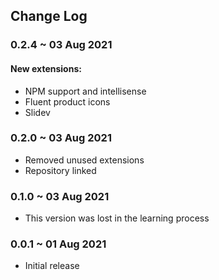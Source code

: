 ## Change Log

### 0.2.4 ~ 03 Aug 2021

#### New extensions:
- NPM support and intellisense 
- Fluent product icons
- Slidev

### 0.2.0 ~ 03 Aug 2021

- Removed unused extensions
- Repository linked

### 0.1.0 ~ 03 Aug 2021
- This version was lost in the learning process

### 0.0.1 ~ 01 Aug 2021

- Initial release
